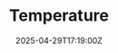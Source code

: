 ---
title: Temperature
linkTitle: Temperature
date: '2025-04-29T17:19:00Z'
weight: 1
description: No content
draft: false
ref: temperature
---